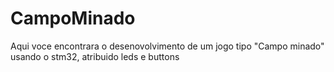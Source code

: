 # CampoMinado
Aqui voce encontrara o desenovolvimento de um jogo tipo "Campo minado" usando o stm32, atribuido leds e buttons
